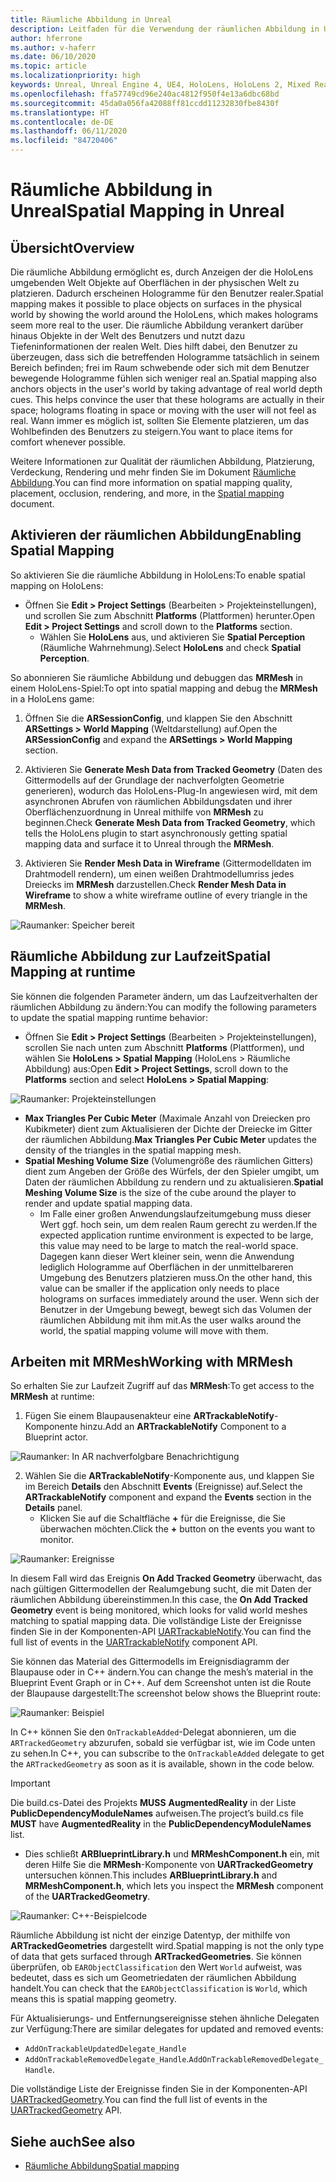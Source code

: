 ```yaml
---
title: Räumliche Abbildung in Unreal
description: Leitfaden für die Verwendung der räumlichen Abbildung in Unreal
author: hferrone
ms.author: v-haferr
ms.date: 06/10/2020
ms.topic: article
ms.localizationpriority: high
keywords: Unreal, Unreal Engine 4, UE4, HoloLens, HoloLens 2, Mixed Reality, Entwicklung, Features, Dokumentation, Leitfäden, Hologramme, räumliche Abbildung
ms.openlocfilehash: ffa57749cd96e240ac4812f950f4e13a6dbc68bd
ms.sourcegitcommit: 45da0a056fa42088ff81ccdd11232830fbe8430f
ms.translationtype: HT
ms.contentlocale: de-DE
ms.lasthandoff: 06/11/2020
ms.locfileid: "84720406"
---
```

# <a name="spatial-mapping-in-unreal"></a><span data-ttu-id="f9432-104">Räumliche Abbildung in Unreal</span><span class="sxs-lookup"><span data-stu-id="f9432-104">Spatial Mapping in Unreal</span></span>

## <a name="overview"></a><span data-ttu-id="f9432-105">Übersicht</span><span class="sxs-lookup"><span data-stu-id="f9432-105">Overview</span></span>
<span data-ttu-id="f9432-106">Die räumliche Abbildung ermöglicht es, durch Anzeigen der die HoloLens umgebenden Welt Objekte auf Oberflächen in der physischen Welt zu platzieren. Dadurch erscheinen Hologramme für den Benutzer realer.</span><span class="sxs-lookup"><span data-stu-id="f9432-106">Spatial mapping makes it possible to place objects on surfaces in the physical world by showing the world around the HoloLens, which makes holograms seem more real to the user.</span></span> <span data-ttu-id="f9432-107">Die räumliche Abbildung verankert darüber hinaus Objekte in der Welt des Benutzers und nutzt dazu Tiefeninformationen der realen Welt. Dies hilft dabei, den Benutzer zu überzeugen, dass sich die betreffenden Hologramme tatsächlich in seinem Bereich befinden; frei im Raum schwebende oder sich mit dem Benutzer bewegende Hologramme fühlen sich weniger real an.</span><span class="sxs-lookup"><span data-stu-id="f9432-107">Spatial mapping also anchors objects in the user's world by taking advantage of real world depth cues. This helps convince the user that these holograms are actually in their space; holograms floating in space or moving with the user will not feel as real.</span></span> <span data-ttu-id="f9432-108">Wann immer es möglich ist, sollten Sie Elemente platzieren, um das Wohlbefinden des Benutzers zu steigern.</span><span class="sxs-lookup"><span data-stu-id="f9432-108">You want to place items for comfort whenever possible.</span></span>

<span data-ttu-id="f9432-109">Weitere Informationen zur Qualität der räumlichen Abbildung, Platzierung, Verdeckung, Rendering und mehr finden Sie im Dokument [Räumliche Abbildung](spatial-mapping.md).</span><span class="sxs-lookup"><span data-stu-id="f9432-109">You can find more information on spatial mapping quality, placement, occlusion, rendering, and more, in the [Spatial mapping](spatial-mapping.md) document.</span></span>

## <a name="enabling-spatial-mapping"></a><span data-ttu-id="f9432-110">Aktivieren der räumlichen Abbildung</span><span class="sxs-lookup"><span data-stu-id="f9432-110">Enabling Spatial Mapping</span></span>

<span data-ttu-id="f9432-111">So aktivieren Sie die räumliche Abbildung in HoloLens:</span><span class="sxs-lookup"><span data-stu-id="f9432-111">To enable spatial mapping on HoloLens:</span></span>
- <span data-ttu-id="f9432-112">Öffnen Sie **Edit > Project Settings** (Bearbeiten > Projekteinstellungen), und scrollen Sie zum Abschnitt **Platforms** (Plattformen) herunter.</span><span class="sxs-lookup"><span data-stu-id="f9432-112">Open **Edit > Project Settings** and scroll down to the **Platforms** section.</span></span>    
    + <span data-ttu-id="f9432-113">Wählen Sie **HoloLens** aus, und aktivieren Sie **Spatial Perception** (Räumliche Wahrnehmung).</span><span class="sxs-lookup"><span data-stu-id="f9432-113">Select **HoloLens** and check **Spatial Perception**.</span></span>

<span data-ttu-id="f9432-114">So abonnieren Sie räumliche Abbildung und debuggen das **MRMesh** in einem HoloLens-Spiel:</span><span class="sxs-lookup"><span data-stu-id="f9432-114">To opt into spatial mapping and debug the **MRMesh** in a HoloLens game:</span></span>
1. <span data-ttu-id="f9432-115">Öffnen Sie die **ARSessionConfig**, und klappen Sie den Abschnitt **ARSettings > World Mapping** (Weltdarstellung) auf.</span><span class="sxs-lookup"><span data-stu-id="f9432-115">Open the **ARSessionConfig** and expand the **ARSettings > World Mapping** section.</span></span> 

2. <span data-ttu-id="f9432-116">Aktivieren Sie **Generate Mesh Data from Tracked Geometry** (Daten des Gittermodells auf der Grundlage der nachverfolgten Geometrie generieren), wodurch das HoloLens-Plug-In angewiesen wird, mit dem asynchronen Abrufen von räumlichen Abbildungsdaten und ihrer Oberflächenzuordnung in Unreal mithilfe von **MRMesh** zu beginnen.</span><span class="sxs-lookup"><span data-stu-id="f9432-116">Check **Generate Mesh Data from Tracked Geometry**, which tells the HoloLens plugin to start asynchronously getting spatial mapping data and surface it to Unreal through the **MRMesh**.</span></span> 
3. <span data-ttu-id="f9432-117">Aktivieren Sie **Render Mesh Data in Wireframe** (Gittermodelldaten im Drahtmodell rendern), um einen weißen Drahtmodellumriss jedes Dreiecks im **MRMesh** darzustellen.</span><span class="sxs-lookup"><span data-stu-id="f9432-117">Check **Render Mesh Data in Wireframe** to show a white wireframe outline of every triangle in the **MRMesh**.</span></span> 

![Raumanker: Speicher bereit](images/unreal-spatialmapping-arsettings.PNG)


## <a name="spatial-mapping-at-runtime"></a><span data-ttu-id="f9432-119">Räumliche Abbildung zur Laufzeit</span><span class="sxs-lookup"><span data-stu-id="f9432-119">Spatial Mapping at runtime</span></span>
<span data-ttu-id="f9432-120">Sie können die folgenden Parameter ändern, um das Laufzeitverhalten der räumlichen Abbildung zu ändern:</span><span class="sxs-lookup"><span data-stu-id="f9432-120">You can modify the following parameters to update the spatial mapping runtime behavior:</span></span>

- <span data-ttu-id="f9432-121">Öffnen Sie **Edit > Project Settings** (Bearbeiten > Projekteinstellungen), scrollen Sie nach unten zum Abschnitt **Platforms** (Plattformen), und wählen Sie **HoloLens > Spatial Mapping** (HoloLens > Räumliche Abbildung) aus:</span><span class="sxs-lookup"><span data-stu-id="f9432-121">Open **Edit > Project Settings**, scroll down to the **Platforms** section and select **HoloLens > Spatial Mapping**:</span></span> 

![Raumanker: Projekteinstellungen](images/unreal-spatialmapping-projectsettings.PNG)

- <span data-ttu-id="f9432-123">**Max Triangles Per Cubic Meter** (Maximale Anzahl von Dreiecken pro Kubikmeter) dient zum Aktualisieren der Dichte der Dreiecke im Gitter der räumlichen Abbildung.</span><span class="sxs-lookup"><span data-stu-id="f9432-123">**Max Triangles Per Cubic Meter** updates the density of the triangles in the spatial mapping mesh.</span></span>  
- <span data-ttu-id="f9432-124">**Spatial Meshing Volume Size** (Volumengröße des räumlichen Gitters) dient zum Angeben der Größe des Würfels, der den Spieler umgibt, um Daten der räumlichen Abbildung zu rendern und zu aktualisieren.</span><span class="sxs-lookup"><span data-stu-id="f9432-124">**Spatial Meshing Volume Size** is the size of the cube around the player to render and update spatial mapping data.</span></span>  
    + <span data-ttu-id="f9432-125">Im Falle einer großen Anwendungslaufzeitumgebung muss dieser Wert ggf. hoch sein, um dem realen Raum gerecht zu werden.</span><span class="sxs-lookup"><span data-stu-id="f9432-125">If the expected application runtime environment is expected to be large, this value may need to be large to match the real-world space.</span></span>  <span data-ttu-id="f9432-126">Dagegen kann dieser Wert kleiner sein, wenn die Anwendung lediglich Hologramme auf Oberflächen in der unmittelbareren Umgebung des Benutzers platzieren muss.</span><span class="sxs-lookup"><span data-stu-id="f9432-126">On the other hand, this value can be smaller if the application only needs to place holograms on surfaces immediately around the user.</span></span> <span data-ttu-id="f9432-127">Wenn sich der Benutzer in der Umgebung bewegt, bewegt sich das Volumen der räumlichen Abbildung mit ihm mit.</span><span class="sxs-lookup"><span data-stu-id="f9432-127">As the user walks around the world, the spatial mapping volume will move with them.</span></span> 

## <a name="working-with-mrmesh"></a><span data-ttu-id="f9432-128">Arbeiten mit MRMesh</span><span class="sxs-lookup"><span data-stu-id="f9432-128">Working with MRMesh</span></span>
<span data-ttu-id="f9432-129">So erhalten Sie zur Laufzeit Zugriff auf das **MRMesh**:</span><span class="sxs-lookup"><span data-stu-id="f9432-129">To get access to the **MRMesh** at runtime:</span></span>
1. <span data-ttu-id="f9432-130">Fügen Sie einem Blaupausenakteur eine **ARTrackableNotify**-Komponente hinzu.</span><span class="sxs-lookup"><span data-stu-id="f9432-130">Add an **ARTrackableNotify** Component to a Blueprint actor.</span></span> 

![Raumanker: In AR nachverfolgbare Benachrichtigung](images/unreal-spatialmapping-artrackablenotify.PNG)

2. <span data-ttu-id="f9432-132">Wählen Sie die **ARTrackableNotify**-Komponente aus, und klappen Sie im Bereich **Details** den Abschnitt **Events** (Ereignisse) auf.</span><span class="sxs-lookup"><span data-stu-id="f9432-132">Select the **ARTrackableNotify** component and expand the **Events** section in the **Details** panel.</span></span> 
    - <span data-ttu-id="f9432-133">Klicken Sie auf die Schaltfläche **+** für die Ereignisse, die Sie überwachen möchten.</span><span class="sxs-lookup"><span data-stu-id="f9432-133">Click the **+** button on the events you want to monitor.</span></span> 

![Raumanker: Ereignisse](images/unreal-spatialmapping-events.PNG)

<span data-ttu-id="f9432-135">In diesem Fall wird das Ereignis **On Add Tracked Geometry** überwacht, das nach gültigen Gittermodellen der Realumgebung sucht, die mit Daten der räumlichen Abbildung übereinstimmen.</span><span class="sxs-lookup"><span data-stu-id="f9432-135">In this case, the **On Add Tracked Geometry** event is being monitored, which looks for valid world meshes matching to spatial mapping data.</span></span> <span data-ttu-id="f9432-136">Die vollständige Liste der Ereignisse finden Sie in der Komponenten-API [UARTrackableNotify](https://docs.unrealengine.com/API/Runtime/AugmentedReality/UARTrackableNotifyComponent/index.html).</span><span class="sxs-lookup"><span data-stu-id="f9432-136">You can find the full list of events in the [UARTrackableNotify](https://docs.unrealengine.com/API/Runtime/AugmentedReality/UARTrackableNotifyComponent/index.html) component API.</span></span> 

<span data-ttu-id="f9432-137">Sie können das Material des Gittermodells im Ereignisdiagramm der Blaupause oder in C++ ändern.</span><span class="sxs-lookup"><span data-stu-id="f9432-137">You can change the mesh’s material in the Blueprint Event Graph or in C++.</span></span> <span data-ttu-id="f9432-138">Auf dem Screenshot unten ist die Route der Blaupause dargestellt:</span><span class="sxs-lookup"><span data-stu-id="f9432-138">The screenshot below shows the Blueprint route:</span></span> 

![Raumanker: Beispiel](images/unreal-spatialmapping-example.PNG)

<span data-ttu-id="f9432-140">In C++ können Sie den `OnTrackableAdded`-Delegat abonnieren, um die `ARTrackedGeometry` abzurufen, sobald sie verfügbar ist, wie im Code unten zu sehen.</span><span class="sxs-lookup"><span data-stu-id="f9432-140">In C++, you can subscribe to the `OnTrackableAdded` delegate to get the `ARTrackedGeometry` as soon as it is available, shown in the code below.</span></span> 

> [!IMPORTANT]
> <span data-ttu-id="f9432-141">Die build.cs-Datei des Projekts **MUSS** **AugmentedReality** in der Liste **PublicDependencyModuleNames** aufweisen.</span><span class="sxs-lookup"><span data-stu-id="f9432-141">The project’s build.cs file **MUST** have **AugmentedReality** in the **PublicDependencyModuleNames** list.</span></span>
> - <span data-ttu-id="f9432-142">Dies schließt **ARBlueprintLibrary.h** und **MRMeshComponent.h** ein, mit deren Hilfe Sie die **MRMesh**-Komponente von **UARTrackedGeometry** untersuchen können.</span><span class="sxs-lookup"><span data-stu-id="f9432-142">This includes **ARBlueprintLibrary.h** and **MRMeshComponent.h**, which lets you inspect the **MRMesh** component of the **UARTrackedGeometry**.</span></span> 

![Raumanker: C++-Beispielcode](images/unreal-spatialmapping-examplecode.PNG)

<span data-ttu-id="f9432-144">Räumliche Abbildung ist nicht der einzige Datentyp, der mithilfe von **ARTrackedGeometries** dargestellt wird.</span><span class="sxs-lookup"><span data-stu-id="f9432-144">Spatial mapping is not the only type of data that gets surfaced through **ARTrackedGeometries**.</span></span> <span data-ttu-id="f9432-145">Sie können überprüfen, ob `EARObjectClassification` den Wert `World` aufweist, was bedeutet, dass es sich um Geometriedaten der räumlichen Abbildung handelt.</span><span class="sxs-lookup"><span data-stu-id="f9432-145">You can check that the `EARObjectClassification` is `World`, which means this is spatial mapping geometry.</span></span> 

<span data-ttu-id="f9432-146">Für Aktualisierungs- und Entfernungsereignisse stehen ähnliche Delegaten zur Verfügung:</span><span class="sxs-lookup"><span data-stu-id="f9432-146">There are similar delegates for updated and removed events:</span></span> 
- `AddOnTrackableUpdatedDelegate_Handle` 
- <span data-ttu-id="f9432-147">`AddOnTrackableRemovedDelegate_Handle`.</span><span class="sxs-lookup"><span data-stu-id="f9432-147">`AddOnTrackableRemovedDelegate_Handle`.</span></span> 

<span data-ttu-id="f9432-148">Die vollständige Liste der Ereignisse finden Sie in der Komponenten-API [UARTrackedGeometry](https://docs.unrealengine.com/API/Runtime/AugmentedReality/UARTrackedGeometry/index.html).</span><span class="sxs-lookup"><span data-stu-id="f9432-148">You can find the full list of events in the [UARTrackedGeometry](https://docs.unrealengine.com/API/Runtime/AugmentedReality/UARTrackedGeometry/index.html) API.</span></span>

## <a name="see-also"></a><span data-ttu-id="f9432-149">Siehe auch</span><span class="sxs-lookup"><span data-stu-id="f9432-149">See also</span></span>
* [<span data-ttu-id="f9432-150">Räumliche Abbildung</span><span class="sxs-lookup"><span data-stu-id="f9432-150">Spatial mapping</span></span>](spatial-mapping.md)

